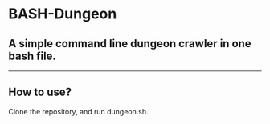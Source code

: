 # BASH-Dungeon
## A simple command line dungeon crawler in one bash file.

---

## How to use?

Clone the repository, and run dungeon.sh.
